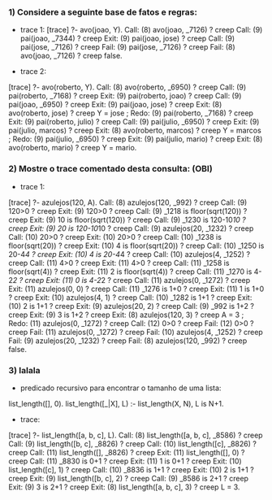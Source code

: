 ### 1) Considere a seguinte base de fatos e regras: ###

- trace 1:
[trace]  ?- avo(joao, Y).
   Call: (8) avo(joao, _7126) ? creep
   Call: (9) pai(joao, _7344) ? creep
   Exit: (9) pai(joao, jose) ? creep
   Call: (9) pai(jose, _7126) ? creep
   Fail: (9) pai(jose, _7126) ? creep
   Fail: (8) avo(joao, _7126) ? creep
false.

- trace 2:

[trace]  ?- avo(roberto, Y).
   Call: (8) avo(roberto, _6950) ? creep
   Call: (9) pai(roberto, _7168) ? creep
   Exit: (9) pai(roberto, joao) ? creep
   Call: (9) pai(joao, _6950) ? creep
   Exit: (9) pai(joao, jose) ? creep
   Exit: (8) avo(roberto, jose) ? creep
Y = jose ;
   Redo: (9) pai(roberto, _7168) ? creep
   Exit: (9) pai(roberto, julio) ? creep
   Call: (9) pai(julio, _6950) ? creep
   Exit: (9) pai(julio, marcos) ? creep
   Exit: (8) avo(roberto, marcos) ? creep
Y = marcos ;
   Redo: (9) pai(julio, _6950) ? creep
   Exit: (9) pai(julio, mario) ? creep
   Exit: (8) avo(roberto, mario) ? creep
Y = mario.

### 2) Mostre o trace comentado desta consulta: (OBI) ###

- trace 1:

[trace]  ?- azulejos(120, A).
   Call: (8) azulejos(120, _992) ? creep
   Call: (9) 120>0 ? creep
   Exit: (9) 120>0 ? creep
   Call: (9) _1218 is floor(sqrt(120)) ? creep
   Exit: (9) 10 is floor(sqrt(120)) ? creep
   Call: (9) _1230 is 120-10*10 ? creep
   Exit: (9) 20 is 120-10*10 ? creep
   Call: (9) azulejos(20, _1232) ? creep
   Call: (10) 20>0 ? creep
   Exit: (10) 20>0 ? creep
   Call: (10) _1238 is floor(sqrt(20)) ? creep
   Exit: (10) 4 is floor(sqrt(20)) ? creep
   Call: (10) _1250 is 20-4*4 ? creep
   Exit: (10) 4 is 20-4*4 ? creep
   Call: (10) azulejos(4, _1252) ? creep
   Call: (11) 4>0 ? creep
   Exit: (11) 4>0 ? creep
   Call: (11) _1258 is floor(sqrt(4)) ? creep
   Exit: (11) 2 is floor(sqrt(4)) ? creep
   Call: (11) _1270 is 4-2*2 ? creep
   Exit: (11) 0 is 4-2*2 ? creep
   Call: (11) azulejos(0, _1272) ? creep
   Exit: (11) azulejos(0, 0) ? creep
   Call: (11) _1276 is 1+0 ? creep
   Exit: (11) 1 is 1+0 ? creep
   Exit: (10) azulejos(4, 1) ? creep
   Call: (10) _1282 is 1+1 ? creep
   Exit: (10) 2 is 1+1 ? creep
   Exit: (9) azulejos(20, 2) ? creep
   Call: (9) _992 is 1+2 ? creep
   Exit: (9) 3 is 1+2 ? creep
   Exit: (8) azulejos(120, 3) ? creep
A = 3 ;
   Redo: (11) azulejos(0, _1272) ? creep
   Call: (12) 0>0 ? creep
   Fail: (12) 0>0 ? creep
   Fail: (11) azulejos(0, _1272) ? creep
   Fail: (10) azulejos(4, _1252) ? creep
   Fail: (9) azulejos(20, _1232) ? creep
   Fail: (8) azulejos(120, _992) ? creep
false.

### 3) lalala ###

- predicado recursivo para encontrar o tamanho de uma lista:

list_length([], 0).
list_length([_|X], L) :-
        list_length(X, N),
        L is N+1.

- trace:

[trace]  ?- list_length([a, b, c], L).
   Call: (8) list_length([a, b, c], _8586) ? creep
   Call: (9) list_length([b, c], _8826) ? creep
   Call: (10) list_length([c], _8826) ? creep
   Call: (11) list_length([], _8826) ? creep
   Exit: (11) list_length([], 0) ? creep
   Call: (11) _8830 is 0+1 ? creep
   Exit: (11) 1 is 0+1 ? creep
   Exit: (10) list_length([c], 1) ? creep
   Call: (10) _8836 is 1+1 ? creep
   Exit: (10) 2 is 1+1 ? creep
   Exit: (9) list_length([b, c], 2) ? creep
   Call: (9) _8586 is 2+1 ? creep
   Exit: (9) 3 is 2+1 ? creep
   Exit: (8) list_length([a, b, c], 3) ? creep
L = 3.

